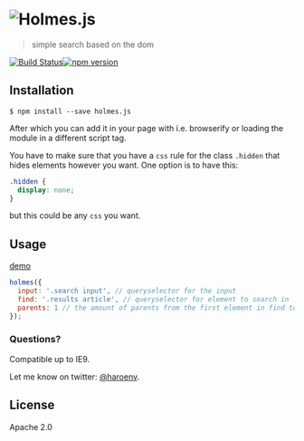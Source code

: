 # ![Holmes.js](http://puu.sh/pgBsm/c63088a07f.png)

> simple search based on the dom

[![Build Status](https://travis-ci.org/Haroenv/holmes.svg?branch=gh-pages)](https://travis-ci.org/Haroenv/holmes)[![npm version](https://badge.fury.io/js/holmes.svg)](https://www.npmjs.com/package/holmes)

## Installation

```
$ npm install --save holmes.js
```

After which you can add it in your page with i.e. browserify or loading the module in a different script tag.

You have to make sure that you have a `css` rule for the class `.hidden` that hides elements however you want. One option is to have this:

```css
.hidden {
  display: none;
}
```

but this could be any `css` you want.

## Usage

[demo](https://haroen.me/holmes/)

```js
holmes({
  input: '.search input', // queryselector for the input
  find: '.results article', // queryselector for element to search in
  parents: 1 // the amount of parents from the first element in find to the first to the removed element (default 0)
});
```

### Questions?

Compatible up to IE9.

Let me know on twitter: [@haroenv](https://twitter.com/haroenv).

## License

Apache 2.0
